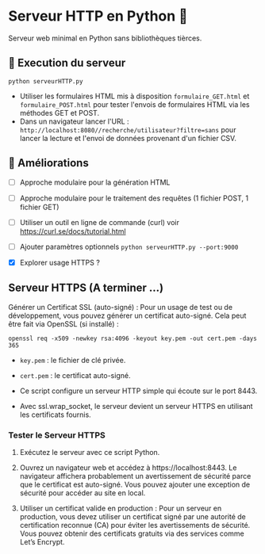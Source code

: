 # Serveur HTTP en Python :snake:

Serveur web minimal en Python sans bibliothèques tièrces.

## :bicyclist: Execution du serveur 

`python serveurHTTP.py`

- Utiliser les formulaires HTML mis à disposition `formulaire_GET.html` et `formulaire_POST.html` pour tester l'envois de formulaires HTML via les méthodes GET et POST.
- Dans un navigateur lancer l'URL :  `http://localhost:8080//recherche/utilisateur?filtre=sans` pour lancer la lecture et l'envoi de données provenant d'un fichier CSV.

## :notebook: Améliorations

- [ ] Approche modulaire pour la génération HTML
- [ ] Approche modulaire pour le traitement des requêtes (1 fichier POST, 1 fichier GET)
- [ ] Utiliser un outil en ligne de commande (curl) voir https://curl.se/docs/tutorial.html
- [ ] Ajouter paramètres optionnels  `python serveurHTTP.py --port:9000`
- [X] Explorer usage HTTPS ?


## Serveur HTTPS (A terminer ...)

Générer un Certificat SSL (auto-signé) : Pour un usage de test ou de développement, vous pouvez générer un certificat auto-signé. Cela peut être fait via OpenSSL (si installé) :

`openssl req -x509 -newkey rsa:4096 -keyout key.pem -out cert.pem -days 365`

- `key.pem` : le fichier de clé privée.
- `cert.pem` : le certificat auto-signé.

- Ce script configure un serveur HTTP simple qui écoute sur le port 8443.
- Avec ssl.wrap_socket, le serveur devient un serveur HTTPS en utilisant les certificats fournis.

### Tester le Serveur HTTPS

1. Exécutez le serveur avec ce script Python.

2. Ouvrez un navigateur web et accédez à https://localhost:8443. Le navigateur affichera probablement un avertissement de sécurité parce que le certificat est auto-signé. Vous pouvez ajouter une exception de sécurité pour accéder au site en local.

3. Utiliser un certificat valide en production : Pour un serveur en production, vous devez utiliser un certificat signé par une autorité de certification reconnue (CA) pour éviter les avertissements de sécurité. Vous pouvez obtenir des certificats gratuits via des services comme Let’s Encrypt.
